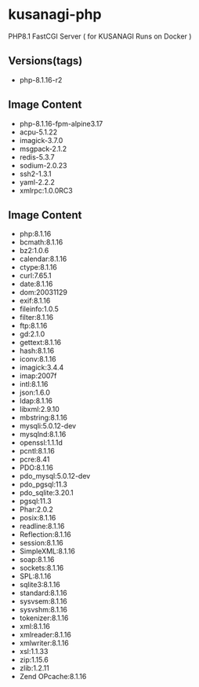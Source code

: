 # kusanagi-php
PHP8.1 FastCGI Server ( for KUSANAGI Runs on Docker )

## Versions(tags)
- php-8.1.16-r2

## Image Content
- php-8.1.16-fpm-alpine3.17
- acpu-5.1.22
- imagick-3.7.0
- msgpack-2.1.2
- redis-5.3.7
- sodium-2.0.23
- ssh2-1.3.1
- yaml-2.2.2
- xmlrpc:1.0.0RC3

## Image Content
- php:8.1.16
- bcmath:8.1.16
- bz2:1.0.6
- calendar:8.1.16
- ctype:8.1.16
- curl:7.65.1
- date:8.1.16
- dom:20031129
- exif:8.1.16
- fileinfo:1.0.5
- filter:8.1.16
- ftp:8.1.16
- gd:2.1.0
- gettext:8.1.16
- hash:8.1.16
- iconv:8.1.16
- imagick:3.4.4
- imap:2007f
- intl:8.1.16
- json:1.6.0
- ldap:8.1.16
- libxml:2.9.10
- mbstring:8.1.16
- mysqli:5.0.12-dev
- mysqlnd:8.1.16
- openssl:1.1.1d
- pcntl:8.1.16
- pcre:8.41
- PDO:8.1.16
- pdo_mysql:5.0.12-dev
- pdo_pgsql:11.3
- pdo_sqlite:3.20.1
- pgsql:11.3
- Phar:2.0.2
- posix:8.1.16
- readline:8.1.16
- Reflection:8.1.16
- session:8.1.16
- SimpleXML:8.1.16
- soap:8.1.16
- sockets:8.1.16
- SPL:8.1.16
- sqlite3:8.1.16
- standard:8.1.16
- sysvsem:8.1.16
- sysvshm:8.1.16
- tokenizer:8.1.16
- xml:8.1.16
- xmlreader:8.1.16
- xmlwriter:8.1.16
- xsl:1.1.33
- zip:1.15.6
- zlib:1.2.11
- Zend OPcache:8.1.16


